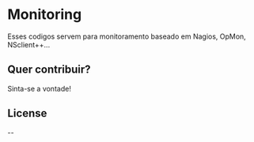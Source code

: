 # Monitoring

Esses codigos servem para monitoramento baseado em Nagios, OpMon, NSclient++...



## Quer contribuir?
Sinta-se a vontade!


## License
--
